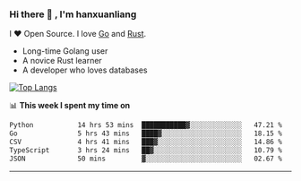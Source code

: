 ### Hi there 👋 , I'm hanxuanliang

<!--
**hanxuanliang/hanxuanliang** is a ✨ _special_ ✨ repository because its `README.md` (this file) appears on your GitHub profile.

Here are some ideas to get you started:

- 🔭 I’m currently working on ...
- 🌱 I’m currently learning ...
- 👯 I’m looking to collaborate on ...
- 🤔 I’m looking for help with ...
- 💬 Ask me about ...
- 📫 How to reach me: ...
- 😄 Pronouns: ...
- ⚡ Fun fact: ...
-->
I ❤ Open Source. I love [Go](https://golang.org) and [Rust](https://www.rust-lang.org/zh-CN/).

* Long-time Golang user
* A novice Rust learner
* A developer who loves databases

[![Top Langs](https://github-readme-stats.vercel.app/api?username=hanxuanliang&show_icons=true&count_private=true&line_height=40)](https://github.com/anuraghazra/github-readme-stats)

📊 **This week I spent my time on**
<!--START_SECTION:waka-->

```txt
Python           14 hrs 53 mins  ███████████▓░░░░░░░░░░░░░   47.21 %
Go               5 hrs 43 mins   ████▓░░░░░░░░░░░░░░░░░░░░   18.15 %
CSV              4 hrs 41 mins   ███▓░░░░░░░░░░░░░░░░░░░░░   14.86 %
TypeScript       3 hrs 24 mins   ██▓░░░░░░░░░░░░░░░░░░░░░░   10.79 %
JSON             50 mins         ▓░░░░░░░░░░░░░░░░░░░░░░░░   02.67 %
```

<!--END_SECTION:waka-->

***
